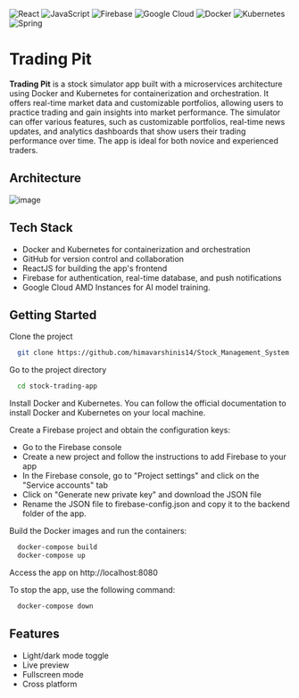 ![React](https://img.shields.io/badge/react-%2320232a.svg?style=for-the-badge&logo=react&logoColor=%2361DAFB)
![JavaScript](https://img.shields.io/badge/javascript-%23323330.svg?style=for-the-badge&logo=javascript&logoColor=%23F7DF1E)
![Firebase](https://img.shields.io/badge/Firebase-039BE5?style=for-the-badge&logo=Firebase&logoColor=white)
![Google Cloud](https://img.shields.io/badge/GoogleCloud-%234285F4.svg?style=for-the-badge&logo=google-cloud&logoColor=white)
![Docker](https://img.shields.io/badge/docker-%230db7ed.svg?style=for-the-badge&logo=docker&logoColor=white)
![Kubernetes](https://img.shields.io/badge/kubernetes-%23326ce5.svg?style=for-the-badge&logo=kubernetes&logoColor=white)
![Spring](https://img.shields.io/badge/spring-%236DB33F.svg?style=for-the-badge&logo=spring&logoColor=white)


# Trading Pit

**Trading Pit** is a stock simulator app built with a microservices architecture using Docker and Kubernetes for containerization and orchestration. It offers real-time market data and customizable portfolios, allowing users to practice trading and gain insights into market performance. The simulator can offer various features, such as customizable portfolios, real-time news updates, and analytics dashboards that show users their trading performance over time. The app is ideal for both novice and experienced traders.
## Architecture
![image](https://user-images.githubusercontent.com/96176689/232232975-73c1359f-496a-4b54-a7e1-0610ca1916c0.png)

## Tech Stack

- Docker and Kubernetes for containerization and orchestration
- GitHub for version control and collaboration
- ReactJS for building the app's frontend
- Firebase for authentication, real-time database, and push notifications
- Google Cloud AMD Instances for AI model training.


## Getting Started

Clone the project

```bash
  git clone https://github.com/himavarshinis14/Stock_Management_System.git
```

Go to the project directory

```bash
  cd stock-trading-app
```
 Install Docker and Kubernetes. You can follow the official documentation to install Docker and Kubernetes on your local machine.

 Create a Firebase project and obtain the configuration keys:

- Go to the Firebase console
- Create a new project and follow the instructions to add Firebase to your app
- In the Firebase console, go to "Project settings" and click on the "Service accounts" tab
- Click on "Generate new private key" and download the JSON file
- Rename the JSON file to firebase-config.json and copy it to the backend folder of the app.

Build the Docker images and run the containers:

```bash
  docker-compose build
  docker-compose up
```

Access the app on http://localhost:8080

To stop the app, use the following command:
```bash
  docker-compose down 
```


## Features

- Light/dark mode toggle
- Live preview
- Fullscreen mode
- Cross platform




